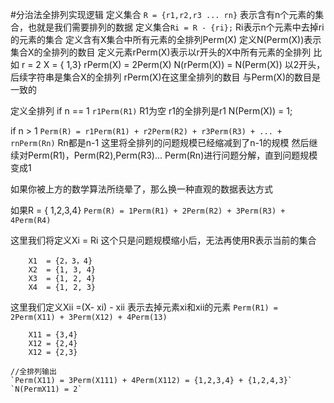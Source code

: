 #分治法全排列实现逻辑
定义集合 `R = {r1,r2,r3 ... rn}` 表示含有n个元素的集合，也就是我们需要排列的数据
定义集合`Ri = R - {ri};` Ri表示n个元素中去掉ri的元素的集合
定义含有X集合中所有元素的全排列Perm(X)
定义N(Perm(X))表示集合X的全排列的数目
定义元素rPerm(X)表示以r开头的X中所有元素的全排列
比如 r = 2  X = { 1,3}
rPerm(X) = 2Perm(X) 
N(rPerm(X)) = N(Perm(X)) 以2开头，后续字符串是集合X的全排列 rPerm(X)在这里全排列的数目 与Perm(X)的数目是一致的

定义全排列
if n == 1
   `r1Perm(R1)`  R1为空 r1的全排列是r1  N(Perm(X)) = 1;

if n > 1
   `Perm(R) = r1Perm(R1) + r2Perm(R2) + r3Perm(R3) + ... + rnPerm(Rn)`   Rn都是n-1
   这里将全排列的问题规模已经缩减到了n-1的规模
   然后继续对Perm(R1)，Perm(R2),Perm(R3)... Perm(Rn)进行问题分解，直到问题规模变成1
   
如果你被上方的数学算法所绕晕了，那么换一种直观的数据表达方式

如果R = { 1,2,3,4}
    `Perm(R) = 1Perm(R1) + 2Perm(R2) + 3Perm(R3) + 4Perm(R4)`

这里我们将定义Xi = Ri 这个只是问题规模缩小后，无法再使用R表示当前的集合
```
    X1  = {2，3，4}
	X2  = {1, 3, 4}
	X3  = {1, 2, 4}
	X4  = {1, 2, 3}
```  
这里我们定义Xii =(X- xi) - xii 表示去掉元素xi和xii的元素
    `Perm(R1) = 2Perm(X11) + 3Perm(X12) + 4Perm(13)`
```
	X11 = {3,4}
	X12 = {2,4}
	X12 = {2,3}
```
	//全排列输出
	`Perm(X11) = 3Perm(X111) + 4Perm(X112) = {1,2,3,4} + {1,2,4,3}`
	`N(PermX11) = 2`

